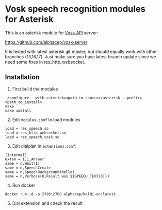 # Vosk speech recognition modules for Asterisk

This is an asterisk module for [Vosk API](https://github.com/alphacep/vosk-api) server:

https://github.com/alphacep/vosk-server

It is tested with latest asterisk git master, but should equally work
with other branches (13,16,17).  Just make sure you have latest branch
update since we need some fixes in res_http_websocket.

## Installation

1) First build the modules

```
./configure --with-asterisk=<path_to_source>/asterisk --prefix=<path_to_install>
make
make install
```

2) Edit `modules.conf` to load modules

```
load = res_speech.so
load = res_http_websocket.so
load = res_speech_vosk.so
```

3) Edit dialplan in `extensions.conf`:

```
[internal]
exten = 1,1,Answer
same = n,Wait(1)
same = n,SpeechCreate
same = n,SpeechBackground(hello)
same = n,Verbose(0,Result was ${SPEECH_TEXT(0)})
```

4) Run docker

```
docker run -d -p 2700:2700 alphacep/kaldi-en:latest
```

5) Dial extension and check the result
